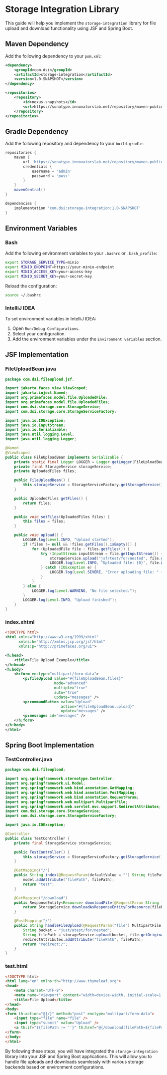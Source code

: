 # Storage Integration Library

This guide will help you implement the `storage-integration` library for file upload and download functionality using JSF and Spring Boot.

## Maven Dependency

Add the following dependency to your `pom.xml`:

```xml
<dependency>
    <groupId>com.dsi</groupId>
    <artifactId>storage-integration</artifactId>
    <version>1.0-SNAPSHOT</version>
</dependency>

<repositories>
    <repository>
        <id>nexus-snapshots</id>
        <url>https://sonatype.innovatorslab.net/repository/maven-public/</url>
    </repository>
</repositories>
```

## Gradle Dependency

Add the following repository and dependency to your `build.gradle`:

```gradle
repositories {
    maven {
        url 'https://sonatype.innovatorslab.net/repository/maven-public/'
        credentials {
            username = 'admin'
            password = 'pass'
        }
    }
    mavenCentral()
}

dependencies {
    implementation 'com.dsi:storage-integration:1.0-SNAPSHOT'
}
```

## Environment Variables

### Bash

Add the following environment variables to your `.bashrc` or `.bash_profile`:

```bash
export STORAGE_SERVICE_TYPE=minio
export MINIO_ENDPOINT=https://your-minio-endpoint
export MINIO_ACCESS_KEY=your-access-key
export MINIO_SECRET_KEY=your-secret-key
```

Reload the configuration:

```bash
source ~/.bashrc
```

### IntelliJ IDEA

To set environment variables in IntelliJ IDEA:

1. Open `Run/Debug Configurations`.
2. Select your configuration.
3. Add the environment variables under the `Environment variables` section.

## JSF Implementation

### FileUploadBean.java

```java
package com.dsi.fileupload.jsf;

import jakarta.faces.view.ViewScoped;
import jakarta.inject.Named;
import org.primefaces.model.file.UploadedFile;
import org.primefaces.model.file.UploadedFiles;
import com.dsi.storage.core.StorageService;
import com.dsi.storage.core.StorageServiceFactory;

import java.io.IOException;
import java.io.InputStream;
import java.io.Serializable;
import java.util.logging.Level;
import java.util.logging.Logger;

@Named
@ViewScoped
public class FileUploadBean implements Serializable {
    private static final Logger LOGGER = Logger.getLogger(FileUploadBean.class.getName());
    private final StorageService storageService;
    private UploadedFiles files;

    public FileUploadBean() {
        this.storageService = StorageServiceFactory.getStorageService();
    }

    public UploadedFiles getFiles() {
        return files;
    }

    public void setFiles(UploadedFiles files) {
        this.files = files;
    }

    public void upload() {
        LOGGER.log(Level.INFO, "Upload started");
        if (files != null && !files.getFiles().isEmpty()) {
            for (UploadedFile file : files.getFiles()) {
                try (InputStream inputStream = file.getInputStream()) {
                    storageService.upload("jsf/test/for/nested", file.getFileName(), inputStream, file.getContentType());
                    LOGGER.log(Level.INFO, "Uploaded file: {0}", file.getFileName());
                } catch (IOException e) {
                    LOGGER.log(Level.SEVERE, "Error uploading file: " + file.getFileName(), e);
                }
            }
        } else {
            LOGGER.log(Level.WARNING, "No file selected.");
        }
        LOGGER.log(Level.INFO, "Upload finished");
    }
}
```

### index.xhtml

```xml
<!DOCTYPE html>
<html xmlns="http://www.w3.org/1999/xhtml"
      xmlns:h="http://xmlns.jcp.org/jsf/html"
      xmlns:p="http://primefaces.org/ui">

<h:head>
    <title>File Upload Example</title>
</h:head>
<h:body>
    <h:form enctype="multipart/form-data">
        <p:fileUpload value="#{fileUploadBean.files}"
                      mode="advanced"
                      multiple="true"
                      auto="true"
                      update="messages" />
        <p:commandButton value="Upload"
                         action="#{fileUploadBean.upload}"
                         update="messages" />
        <p:messages id="messages" />
    </h:form>
</h:body>
</html>
```

## Spring Boot Implementation

### TestController.java

```java
package com.dsi.fileupload;

import org.springframework.stereotype.Controller;
import org.springframework.ui.Model;
import org.springframework.web.bind.annotation.GetMapping;
import org.springframework.web.bind.annotation.PostMapping;
import org.springframework.web.bind.annotation.RequestParam;
import org.springframework.web.multipart.MultipartFile;
import org.springframework.web.servlet.mvc.support.RedirectAttributes;
import com.dsi.storage.core.StorageService;
import com.dsi.storage.core.StorageServiceFactory;

import java.io.IOException;

@Controller
public class TestController {
    private final StorageService storageService;

    public TestController() {
        this.storageService = StorageServiceFactory.getStorageService();
    }

    @GetMapping("/")
    public String index(@RequestParam(defaultValue = "") String filePath, Model model) {
        model.addAttribute("filePath", filePath);
        return "test";
    }

    @GetMapping("/download")
    public ResponseEntity<Resource> downloadFile(@RequestParam String filePath) throws Exception {
        return StorageService.downloadAsResponseEntityForResource(filePath);
    }

    @PostMapping("/")
    public String handleFileUpload(@RequestParam("file") MultipartFile file, RedirectAttributes redirectAttributes) throws IOException {
        String bucket = "just/atest/for/nested";
        String filePath = storageService.upload(bucket, file.getOriginalFilename(), file.getInputStream(), file.getContentType());
        redirectAttributes.addAttribute("filePath", filePath);
        return "redirect:/";
    }
}
```

### test.html

```html
<!DOCTYPE html>
<html lang="en" xmlns:th="http://www.thymeleaf.org">
<head>
    <meta charset="UTF-8">
    <meta name="viewport" content="width=device-width, initial-scale=1.0">
    <title>File Upload</title>
</head>
<body>
<form th:action="@{/}" method="post" enctype="multipart/form-data">
    <input type="file" name="file" />
    <input type="submit" value="Upload" />
    <a th:if="${filePath != ''}" th:href="@{/download(filePath=${filePath})}">Download</a>
</form>
</body>
</html>
```

By following these steps, you will have integrated the `storage-integration` library into your JSF and Spring Boot applications. This will allow you to handle file uploads and downloads seamlessly with various storage backends based on environment configurations.
